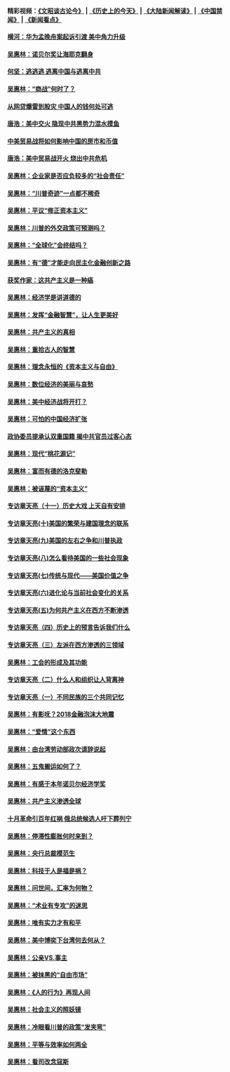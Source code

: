 #### 精彩视频：[《文昭谈古论今》](http://45.32.25.56/wenzhao) | [《历史上的今天》](http://45.32.25.56/today-in-history) | [《大陆新闻解读》](http://45.32.25.56/ntdtv-comedy) | [《中国禁闻》](http://45.32.25.56/ntdtv-news) | [《新闻看点》](http://45.32.25.56/news-insight) 

 #### [横河：华为孟晚舟案起诉引渡 美中角力升级](../pages/nsc423/n11027230.md?t=02070631) 

#### [吴惠林：诺贝尔奖让海耶克翻身](../pages/nsc423/n10890049.md?t=02070631) 

#### [何坚：逃逃逃 逃离中国与逃离中共](../pages/nsc423/n10592891.md?t=02070631) 

#### [吴惠林：“商战”何时了？](../pages/nsc423/n10573558.md?t=02070631) 

#### [从网贷爆雷到股灾 中国人的钱何处可逃](../pages/nsc423/n10572800.md?t=02070631) 

#### [唐浩：美中交火 隐现中共黑势力混水摸鱼](../pages/nsc423/n10544040.md?t=02070631) 

#### [中美贸易战将如何影响中国的房市和币值](../pages/nsc423/n10543697.md?t=02070631) 

#### [唐浩：美中贸易战开火 烧出中共危机](../pages/nsc423/n10540126.md?t=02070631) 

#### [吴惠林：企业家是否应负较多的“社会责任”](../pages/nsc423/n10535022.md?t=02070631) 

#### [吴惠林：“川普奇迹”一点都不稀奇](../pages/nsc423/n10512808.md?t=02070631) 

#### [吴惠林：平议“修正资本主义”](../pages/nsc423/n10495724.md?t=02070631) 

#### [吴惠林：川普的外交政策可预测吗？](../pages/nsc423/n10462387.md?t=02070631) 

#### [吴惠林：“全球化”会终结吗？](../pages/nsc423/n10452838.md?t=02070631) 

#### [吴惠林：有“德”才能走向民主化金融创新之路](../pages/nsc423/n10432292.md?t=02070631) 

#### [获奖作家：这共产主义是一种癌](../pages/nsc423/n10431541.md?t=02070631) 

#### [吴惠林：经济学是讲道德的](../pages/nsc423/n10398014.md?t=02070631) 

#### [吴惠林：发挥“金融智慧”，让人生更美好](../pages/nsc423/n10375019.md?t=02070631) 

#### [吴惠林：共产主义的真相](../pages/nsc423/n10351394.md?t=02070631) 

#### [吴惠林：重拾古人的智慧](../pages/nsc423/n10337691.md?t=02070631) 

#### [吴惠林：理念永恒的《资本主义与自由》](../pages/nsc423/n10316274.md?t=02070631) 

#### [吴惠林：数位经济的美丽与哀愁](../pages/nsc423/n10292946.md?t=02070631) 

#### [吴惠林：美中经济战将开打？](../pages/nsc423/n10258825.md?t=02070631) 

#### [吴惠林：可怕的中国经济扩张](../pages/nsc423/n10219147.md?t=02070631) 

#### [政协委员提承认双重国籍 揭中共官员过客心态](../pages/nsc423/n10208809.md?t=02070631) 

#### [吴惠林：现代“桃花源记”](../pages/nsc423/n10185234.md?t=02070631) 

#### [吴惠林：富而有德的洛克斐勒](../pages/nsc423/n10142264.md?t=02070631) 

#### [吴惠林：被诬蔑的“资本主义”](../pages/nsc423/n10124816.md?t=02070631) 

#### [专访章天亮（十一）历史大戏 上天自有安排](../pages/nsc423/n10094905.md?t=02070631) 

#### [专访章天亮(十)美国的繁荣与建国理念的联系](../pages/nsc423/n10094899.md?t=02070631) 

#### [专访章天亮(九)美国的左右之争和川普执政](../pages/nsc423/n10094889.md?t=02070631) 

#### [专访章天亮(八)怎么看待美国的一些社会现象](../pages/nsc423/n10094857.md?t=02070631) 

#### [专访章天亮(七)传统与现代——美国价值之争](../pages/nsc423/n10093140.md?t=02070631) 

#### [专访章天亮(六)进化论与当前社会变化的关系](../pages/nsc423/n10092036.md?t=02070631) 

#### [专访章天亮(五)为何共产主义在西方不断渗透](../pages/nsc423/n10083620.md?t=02070631) 

#### [专访章天亮（四）历史上的预言告诉我们什么](../pages/nsc423/n10083606.md?t=02070631) 

#### [专访章天亮（三）左派在西方渗透的三领域](../pages/nsc423/n10081115.md?t=02070631) 

#### [吴惠林：工会的形成及其功能](../pages/nsc423/n10080633.md?t=02070631) 

#### [专访章天亮（二）什么人和组织让人背离神](../pages/nsc423/n10076637.md?t=02070631) 

#### [专访章天亮（一）不同民族的三个共同记忆](../pages/nsc423/n10074188.md?t=02070631) 

#### [吴惠林：有影呒？2018金融泡沫大地震](../pages/nsc423/n10040534.md?t=02070631) 

#### [吴惠林：“爱情”这个东西](../pages/nsc423/n10019423.md?t=02070631) 

#### [吴惠林：由台湾劳动部政次请辞说起](../pages/nsc423/n9979679.md?t=02070631) 

#### [吴惠林：五鬼搬运如何了？](../pages/nsc423/n9925338.md?t=02070631) 

#### [吴惠林：有感于本年诺贝尔经济学奖](../pages/nsc423/n9871883.md?t=02070631) 

#### [吴惠林：共产主义渗透全球](../pages/nsc423/n9812748.md?t=02070631) 

#### [十月革命引百年红祸 俄总统候选人吁下葬列宁](../pages/nsc423/n9810182.md?t=02070631) 

#### [吴惠林：停滞性膨胀何时来到？](../pages/nsc423/n9764136.md?t=02070631) 

#### [吴惠林：央行总裁模范生](../pages/nsc423/n9728134.md?t=02070631) 

#### [吴惠林：科技于人是福是祸？](../pages/nsc423/n9672982.md?t=02070631) 

#### [吴惠林：问世间，汇率为何物？](../pages/nsc423/n9621788.md?t=02070631) 

#### [吴惠林：“术业有专攻”的迷思](../pages/nsc423/n9580363.md?t=02070631) 

#### [吴惠林：唯有实力才有和平](../pages/nsc423/n9529599.md?t=02070631) 

#### [吴惠林：美中博奕下台湾何去何从？](../pages/nsc423/n9483598.md?t=02070631) 

#### [吴惠林：公亲VS.事主](../pages/nsc423/n9425637.md?t=02070631) 

#### [吴惠林：被抹黑的“自由市场”](../pages/nsc423/n9351545.md?t=02070631) 

#### [吴惠林：《人的行为》再现人间](../pages/nsc423/n9296339.md?t=02070631) 

#### [吴惠林：社会主义的照妖镜](../pages/nsc423/n9243460.md?t=02070631) 

#### [吴惠林：冷眼看川普的政策“发夹弯”](../pages/nsc423/n9120684.md?t=02070631) 

#### [吴惠林：平等与效率如何两全](../pages/nsc423/n9075430.md?t=02070631) 

#### [吴惠林：看司改念寇斯](../pages/nsc423/n9024915.md?t=02070631) 

